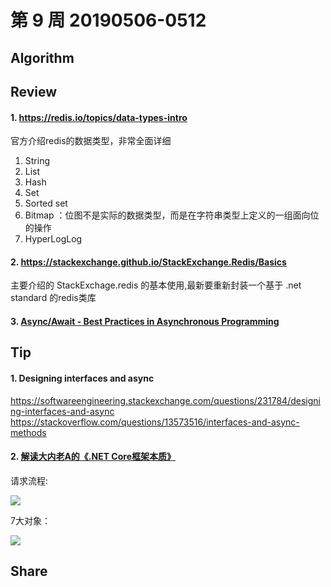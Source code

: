 # 第 9 周  20190506-0512

## Algorithm


## Review

#### 1. https://redis.io/topics/data-types-intro

官方介绍redis的数据类型，非常全面详细
1. String
2. List
3. Hash
4. Set
5. Sorted set
6. Bitmap ：位图不是实际的数据类型，而是在字符串类型上定义的一组面向位的操作
7. HyperLogLog

#### 2. https://stackexchange.github.io/StackExchange.Redis/Basics

主要介绍的 StackExchage.redis 的基本使用,最新要重新封装一个基于 .net standard 的redis类库

#### 3. [Async/Await - Best Practices in Asynchronous Programming](https://msdn.microsoft.com/en-us/magazine/jj991977.aspx)



## Tip

#### 1. Designing interfaces and async
https://softwareengineering.stackexchange.com/questions/231784/designing-interfaces-and-async
https://stackoverflow.com/questions/13573516/interfaces-and-async-methods

#### 2. [解读大内老A的《.NET Core框架本质》](https://www.cnblogs.com/jackyfei/p/10838586.html)   

请求流程:

![](https://img2018.cnblogs.com/blog/381412/201903/381412-20190328224854328-1987244035.png)


7大对象：

![](https://img2018.cnblogs.com/blog/127185/201905/127185-20190509150648702-744144145.png)

## Share


